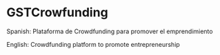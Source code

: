 # GSTCrowfunding

Spanish: Plataforma de Crowdfunding para promover el emprendimiento


English: Crowdfunding platform to promote entrepreneurship
